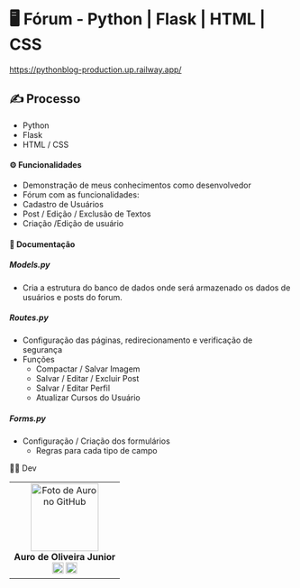 # 🖥️ Fórum - Python | Flask | HTML | CSS

https://pythonblog-production.up.railway.app/

## ✍️ Processo        
- Python    
- Flask     
- HTML / CSS

#### ⚙ Funcionalidades      
- Demonstração de meus conhecimentos como desenvolvedor      
- Fórum com as funcionalidades:
- Cadastro de Usuários
- Post / Edição / Exclusão de Textos 
- Criação /Edição de usuário


#### 📘	Documentação 

##### Models.py
- Cria a estrutura do banco de dados onde será armazenado os dados de usuários e posts do forum. 

##### Routes.py
- Configuração das páginas, redirecionamento e verificação de segurança
- Funções
  - Compactar / Salvar Imagem 
  - Salvar / Editar / Excluir Post
  - Salvar / Editar Perfil 
  - Atualizar Cursos do Usuário
  
##### Forms.py
- Configuração / Criação  dos formulários
  - Regras para cada tipo de campo  


👩‍💻 Dev

<table align="center">
    <tr>
     <td align="center">
            <div>
                <img src="https://media.licdn.com/dms/image/C4D03AQFEjNLUHwIF6Q/profile-displayphoto-shrink_200_200/0/1662747684527?e=1687392000&v=beta&t=F1N4uu2yCDZBgmtVEVv0uab1Vif3Xqir-Qi0-0xCwh0" width="120px;" alt="Foto de Auro no GitHub"/><br>
                <b> Auro de Oliveira Junior </b><br>
                <a href="https://www.linkedin.com/in/aurojr/" alt="Linkedin"><img src="https://img.shields.io/badge/LinkedIn-0077B5?style=for-the-badge&logo=linkedin&logoColor=white" height="20"></a>
                <a href="https://github.com/aurojr/" alt="GitHub"><img src="https://img.shields.io/badge/GitHub-100000?style=for-the-badge&logo=github&logoColor=white" height="20"></a>
            </div>
        </td> 
    </tr>
</table>

<!--

 






----------------------------------------------------------------------------------------------------------------------------------------------------------------


-----------------------------------------------------------------------------------------------------------------------------------------------------------------
Save File.py
Função para salvar o resultado da(s) busca(s) em um arquivo texto/planilha.  - EM CONSTRUÇÃO
-->
